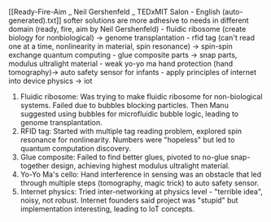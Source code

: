 
[[Ready-Fire-Aim _ Neil Gershenfeld _ TEDxMIT Salon - English (auto-generated).txt]]
 softer solutions are more adhesive to needs in different domain (ready, fire, aim by Neil Gershenfeld)
			   - fluidic ribosome (create biology for nonbiological) -> genome transplantation
			   - rfid tag (can't read one at a time, nonlinearity in material, spin resonance) -> spin-spin exchange quantum computing
			   - glue composite parts -> snap parts, modulus ultralight material
			   - weak yo-yo ma hand protection (hand tomography)-> auto safety sensor for infants
			   - apply principles of internet into device physics -> iot


1. Fluidic ribosome: Was trying to make fluidic ribosome for non-biological systems. Failed due to bubbles blocking particles. Then Manu suggested using bubbles for microfluidic bubble logic, leading to genome transplantation.
2. RFID tag: Started with multiple tag reading problem, explored spin resonance for nonlinearity. Numbers were "hopeless" but led to quantum computation discovery.
3. Glue composite: Failed to find better glues, pivoted to no-glue snap-together design, achieving highest modulus ultralight material.
4. Yo-Yo Ma's cello: Hand interference in sensing was an obstacle that led through multiple steps (tomography, magic trick) to auto safety sensor.
5. Internet physics: Tried inter-networking at physics level - "terrible idea", noisy, not robust. Internet founders said project was "stupid" but implementation interesting, leading to IoT concepts.